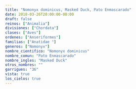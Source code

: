 ```yaml
---
title: "Nomonyx dominicus, Masked Duck, Pato Enmascarado"
date: 2018-03-26T20:00:00-00:00
draft: false
reinos: ["Animalia"]
divisiones: ["Chordata"]
clases: ["Aves"]
ordenes: ["Anseriformes"]
familias: ["Anatidae "]
generos: ["Nomonyx"]
nombre_cientifico: "Nomonyx dominicus"
nombre_comun: "Pato Enmascarado"
nombre_ingles: "Masked Duck"
otros_nombres: ""
garrigues: "36"
vista: true
los_cielos: true
---
```

